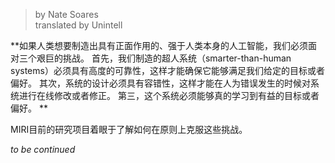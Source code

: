 >by Nate Soares  
>translated by Unintell

**如果人类想要制造出具有正面作用的、强于人类本身的人工智能，我们必须面对三个艰巨的挑战。
首先，我们制造的超人系统（smarter-than-human systems）必须具有高度的可靠性，这样才能确保它能够满足我们给定的目标或者偏好。
其次，系统的设计必须具有容错性，这样才能在人为错误发生的时候对系统进行在线修改或者修正。
第三，这个系统必须能够真的学习到有益的目标或者偏好。
**


MIRI目前的研究项目着眼于了解如何在原则上克服这些挑战。



*to be continued*